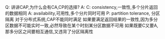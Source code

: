 Q: 讲讲CAP,为什么会有CA,CP的选择?
A: 
C: consistency,一致性,多个分片返回的数据相同
A: availability,可用性,多个分片同时可用
P: partition tolerance, 分区隔离
对于分布式系统,CAP不能同时满足
如果要满足返回结果的一致性,因为多分区数据不可能实时一致,必然导致在某个时刻某分区数据不可用
如果既要C又要A,那多分区之间要相互通信,又违背了分区隔离性
